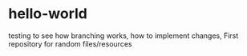 # hello-world

testing to see how branching works, how to implement changes, 
First repository for random files/resources
